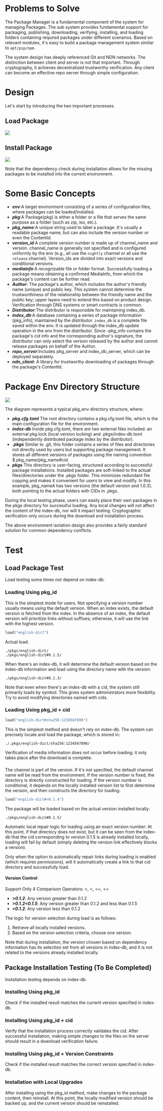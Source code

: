 

# Problems to Solve
The Package Manager is a fundamental component of the system for managing Packages.
The sub system provides fundamental support for packaging, publishing, downloading, verifying, installing, and loading folders containing required packages under different scenarios. Based on relevant modules, it's easy to build a package management system similar to `apt/pip/npm`.

The system design has deeply referenced Git and NDN networks. The distinction between client and server is not that important. Through cryptography, it achieves decentralized trustworthy verification. Any client can become an effective repo server through simple configuration.


# Design
Let's start by introducing the two important processes.
## Load Package
[![](./load_package.png)](pkg_procedure.drawio)

## Install Package
[![](./install_package.png)](pkg_procedure.drawio)

Note that the dependency check during installation allows for the missing packages to be installed into the current environment.

# Some Basic Concepts
- ***env***:A target environment consisting of a series of configuration files, where packages can be loaded/installed.
- ***pkg***:A Package(pkg) is either a folder or a file that serves the same purpose as a folder (such as zip, iso, etc.).
- ***pkg_name***:A unique string used to label a package. It's usually a readable package name, but can also include the version number or even the ContentId.
- ***version_id***:A complete version number is made up of channel_name and version. channel_name is generally not specified and is configured uniformly by the env (e.g., all use the `nightly` channel or all use the `release` channel). Version_ids are divided into exact versions and conditional versions.
- ***mediainfo***:A recognizable file or folder format. Successfully loading a package means obtaining a confirmed MediaInfo, from which the package's content can be further read.
- ***Author***: The package's author, which includes the author's friendly name (unique) and public key. This system cannot determine the trustworthiness of the relationship between the friendly name and the public key; upper layers need to extend this based on product design. Verification through DNS systems or smart contracts is common.
- ***Distributor***:The distributor is responsible for maintaining index_db.
- ***index_db***:A database containing a series of package information (pkg_info), maintained by the distributor. `index_db` is a complete file saved within the env. It is updated through the index_db update operation in the env from the distributor. Since -pkg_info contains the package's cid info and the corresponding author's signature, the distributor can only select the version released by the author and cannot release packages on behalf of the Author.
- ***repo_server***:Includes pkg_server and index_db_server, which can be deployed separately.
- ***ndn_client***: A library for trustworthy downloading of packages through the package's ContentId.

# Package Env Directory Structure
[![](./pkg_tree.png)]()

The diagram represents a typical pkg_env directory structure, where:

- ***pkg.cfg.toml*** The root directory contains a pkg.cfg.toml file, which is the main configuration file for the environment.
- ***index-db*** Inside pkg.cfg.toml, there are two external files included: an external pkg.lock (local version locking) and .pkgs/index-db.toml (independently distributed package index by the distributor).
- ***.pkgs*** Similar to .git, this folder contains a series of files and directories not directly used by users but supporting package management. It stores all different versions of packages using the naming convention $.pkg_name/pkg_name#cid.
- ***pkgs*** This directory is user-facing, structured according to successful package installations. Installed packages are soft-linked to the actual files/directories under the .pkgs folder. This minimizes redundant file copying and makes it convenient for users to view and modify. In this example, pkg_nameA has two versions (the default version and 1.0.3), both pointing to the actual folders with CIDs in .pkgs.


During the local testing phase, users can easily place their own packages in the pkgs directory for successful loading. Any local changes will not affect the content of the index-db, nor will it impact testing. Cryptographic verification only occurs during the download and installation process.

The above environment isolation design also provides a fairly standard solution for common dependency conflicts.

# Test


## Load Package Test
Load testing some times not depend on index-db.
### Loading Using pkg_id
This is the simplest mode for users.
Not specifying a version number usually means using the default version. When an index exists, the default version is fetched from the index.
In the absence of an index, the default version will prioritize links without suffixes; otherwise, it will use the link with the highest version.
```python 
load("english-dict")
```
Actual load:
```
./pkgs/english-dict/
./pkgs/english-dict#0.1.5/
```

When there's an index-db, it will determine the default version based on the index-db information and load using the directory name with the version:
```
./pkgs/english-dict#0.1.3/
```
Note that even when there's an index-db with a cid, the system still primarily loads by symbol. This gives system administrators more flexibility. Try to avoid modifying directories named with cids.


### Loading Using pkg_id + cid
```python
load("english-dict#sha256:1234567890")
```

This is the simplest method and doesn't rely on index-db. The system can precisely locate and load the package, which is stored in:
```
./.pkgs/english-dict/sha256:1234567890/
```

Verification of media information does not occur before loading; it only takes place after the download is complete.

### 
The channel is part of the version. If it's not specified, the default channel name will be read from the environment.
If the version number is fixed, the directory is directly constructed for loading. If the version number is conditional, it depends on the locally installed version list to first determine the version, and then constructs the directory for loading.
```python 
load("english-dict#>0.1.4")
```
The package will be loaded based on the actual version installed locally:
```
./pkgs/english-dict#0.1.5/
```
Automatic local repair logic for loading using an exact version number:
At this point, if that directory does not exist, but it can be seen from the index-db that the cid corresponding to version 0.1.5 is already installed locally, loading will fail by default (simply deleting the version link effectively blocks a version).

Only when the option to automatically repair links during loading is enabled (which requires permissions), will it automatically create a link to that cid directory and successfully load.
#### Version Control 
Support Only 4 Comparison Operators: >, <, >=, <=

- ***>0.1.2***: Any version greater than 0.1.2
- ***>0.1.2<0.1.5***: Any version greater than 0.1.2 and less than 0.1.5
- ***<0.1.2***: Any version less than 0.1.2

The logic for version selection during load is as follows:

1. Retrieve all locally installed versions.
2. Based on the version selection criteria, choose one version.

Note that during installation, the version chosen based on dependency information has its selection set from all versions in index-db, and it is not related to the versions already installed locally.


## Package Installation Testing (To Be Completed)
Installation testing depends on index-db.

### Installing Using pkg_id
Check if the installed result matches the current version specified in index-db.

### Installing Using pkg_id + cid
Verify that the installation process correctly validates the cid. After successful installation, making simple changes to the files on the server should result in a download verification failure.

### Installing Using pkg_id + Version Constraints
Check if the installed result matches the correct version specified in index-db.

### Installation with Local Upgrades
After installing using the pkg_id method, make changes to the package content, then reinstall. At this point, the locally modified version should be backed up, and the current version should be reinstalled.
